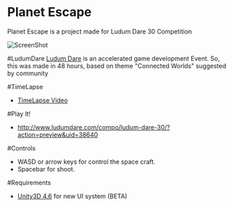Planet Escape
=============

Planet Escape is a project made for Ludum Dare 30 Competition

![ScreenShot](http://i.cubeupload.com/rhxh9C.png)

#LudumDare
[Ludum Dare](http://www.ludumdare.com/compo) is an accelerated game development Event. So, this was made in 48 hours, based on theme "Connected Worlds" suggested by community

#TimeLapse
* [TimeLapse Video](https://www.youtube.com/watch?v=QmDw4suLWck)

#Play It!
* http://www.ludumdare.com/compo/ludum-dare-30/?action=preview&uid=38640

#Controls
* WASD or arrow keys for control the space craft.
* Spacebar for shoot.

#Requirements
* [Unity3D 4.6](http://unity3d.com/unity/beta/4.6) for new UI system (BETA)


